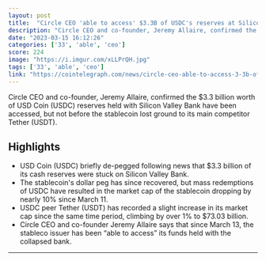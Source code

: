 ```yaml
---
layout: post
title:  "Circle CEO 'able to access' $3.3B of USDC's reserves at Silicon Valley Bank"
description: "Circle CEO and co-founder, Jeremy Allaire, confirmed the $3.3 billion worth of USD Coin (USDC) reserves held with Silicon Valley Bank have been accessed, but not before the stablecoin lost ground to its main competitor Tether (USDT)."
date: "2023-03-15 16:12:26"
categories: ['33', 'able', 'ceo']
score: 224
image: "https://i.imgur.com/xLLPrQH.jpg"
tags: ['33', 'able', 'ceo']
link: "https://cointelegraph.com/news/circle-ceo-able-to-access-3-3b-of-usdc-s-reserves-at-silicon-valley-bank"
---
```


Circle CEO and co-founder, Jeremy Allaire, confirmed the $3.3 billion worth of USD Coin (USDC) reserves held with Silicon Valley Bank have been accessed, but not before the stablecoin lost ground to its main competitor Tether (USDT).

## Highlights

- USD Coin (USDC) briefly de-pegged following news that $3.3 billion of its cash reserves were stuck on Silicon Valley Bank.
- The stablecoin's dollar peg has since recovered, but mass redemptions of USDC have resulted in the market cap of the stablecoin dropping by nearly 10% since March 11.
- USDC peer Tether (USDT) has recorded a slight increase in its market cap since the same time period, climbing by over 1% to $73.03 billion.
- Circle CEO and co-founder Jeremy Allaire says that since March 13, the stableco issuer has been “able to access” its funds held with the collapsed bank.

---

